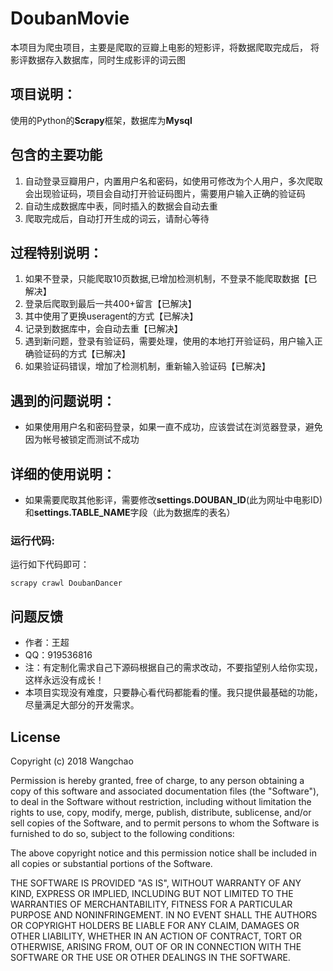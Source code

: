 # DoubanMovie 
本项目为爬虫项目，主要是爬取的豆瓣上电影的短影评，将数据爬取完成后，
将影评数据存入数据库，同时生成影评的词云图

## 项目说明：
使用的Python的**Scrapy**框架，数据库为**Mysql**

## 包含的主要功能
1. 自动登录豆瓣用户，内置用户名和密码，如使用可修改为个人用户，多次爬取会出现验证码，项目会自动打开验证码图片，需要用户输入正确的验证码
2. 自动生成数据库中表，同时插入的数据会自动去重
3. 爬取完成后，自动打开生成的词云，请耐心等待

## 过程特别说明：
1. 如果不登录，只能爬取10页数据,已增加检测机制，不登录不能爬取数据【已解决】
2. 登录后爬取到最后一共400+留言【已解决】
3. 其中使用了更换useragent的方式【已解决】
4. 记录到数据库中，会自动去重【已解决】
5. 遇到新问题，登录有验证码，需要处理，使用的本地打开验证码，用户输入正确验证码的方式【已解决】
6. 如果验证码错误，增加了检测机制，重新输入验证码【已解决】


## 遇到的问题说明：
* 如果使用用户名和密码登录，如果一直不成功，应该尝试在浏览器登录，避免因为帐号被锁定而测试不成功

## 详细的使用说明：
* 如果需要爬取其他影评，需要修改**settings.DOUBAN_ID**(此为网址中电影ID)和**settings.TABLE_NAME**字段（此为数据库的表名）

### 运行代码:
运行如下代码即可：
```
scrapy crawl DoubanDancer
```

## 问题反馈
* 作者：王超
* QQ：919536816
* 注：有定制化需求自己下源码根据自己的需求改动，不要指望别人给你实现，这样永远没有成长！
* 本项目实现没有难度，只要静心看代码都能看的懂。我只提供最基础的功能，尽量满足大部分的开发需求。

## License

Copyright (c) 2018 Wangchao

Permission is hereby granted, free of charge, to any person obtaining a copy
of this software and associated documentation files (the "Software"), to deal
in the Software without restriction, including without limitation the rights
to use, copy, modify, merge, publish, distribute, sublicense, and/or sell
copies of the Software, and to permit persons to whom the Software is
furnished to do so, subject to the following conditions:

The above copyright notice and this permission notice shall be included in all
copies or substantial portions of the Software.

THE SOFTWARE IS PROVIDED "AS IS", WITHOUT WARRANTY OF ANY KIND, EXPRESS OR
IMPLIED, INCLUDING BUT NOT LIMITED TO THE WARRANTIES OF MERCHANTABILITY,
FITNESS FOR A PARTICULAR PURPOSE AND NONINFRINGEMENT. IN NO EVENT SHALL THE
AUTHORS OR COPYRIGHT HOLDERS BE LIABLE FOR ANY CLAIM, DAMAGES OR OTHER
LIABILITY, WHETHER IN AN ACTION OF CONTRACT, TORT OR OTHERWISE, ARISING FROM,
OUT OF OR IN CONNECTION WITH THE SOFTWARE OR THE USE OR OTHER DEALINGS IN THE
SOFTWARE.

